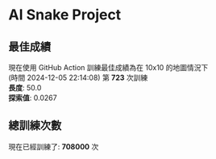 
# AI Snake Project

## **最佳成績**


























現在使用 GitHub Action 訓練最佳成績為在 10x10 的地圖情況下  
(時間 2024-12-05 22:14:08) 第 **723** 次訓練  
**長度**: 50.0  
**探索值**: 0.0267





















































## 總訓練次數
現在已經訓練了: **708000** 次
